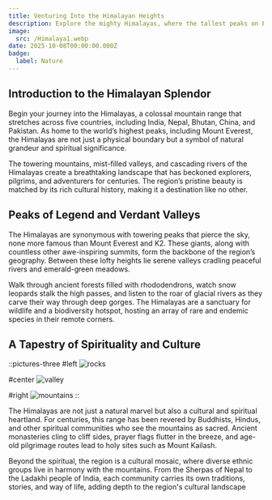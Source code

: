```yaml
---
title: Venturing Into the Himalayan Heights
description: Explore the mighty Himalayas, where the tallest peaks on Earth rise above lush valleys, offering a mesmerizing journey through nature, culture, and adventure.
image:
  src: /Himalaya1.webp
date: 2025-10-08T00:00:00.000Z
badge:
  label: Nature
---
```


## Introduction to the Himalayan Splendor

Begin your journey into the Himalayas, a colossal mountain range that stretches across five countries, including India, Nepal, Bhutan, China, and Pakistan. As home to the world’s highest peaks, including Mount Everest, the Himalayas are not just a physical boundary but a symbol of natural grandeur and spiritual significance.

The towering mountains, mist-filled valleys, and cascading rivers of the Himalayas create a breathtaking landscape that has beckoned explorers, pilgrims, and adventurers for centuries. The region’s pristine beauty is matched by its rich cultural history, making it a destination like no other.

## Peaks of Legend and Verdant Valleys

The Himalayas are synonymous with towering peaks that pierce the sky, none more famous than Mount Everest and K2. These giants, along with countless other awe-inspiring summits, form the backbone of the region’s geography. Between these lofty heights lie serene valleys cradling peaceful rivers and emerald-green meadows.

Walk through ancient forests filled with rhododendrons, watch snow leopards stalk the high passes, and listen to the roar of glacial rivers as they carve their way through deep gorges. The Himalayas are a sanctuary for wildlife and a biodiversity hotspot, hosting an array of rare and endemic species in their remote corners.

## A Tapestry of Spirituality and Culture

::pictures-three
#left
![rocks](/Himalaya1.webp)

#center
![valley](/Himalaya2.webp)

#right
![mountains](/Himalaya3.webp)
::

The Himalayas are not just a natural marvel but also a cultural and spiritual heartland. For centuries, this range has been revered by Buddhists, Hindus, and other spiritual communities who see the mountains as sacred. Ancient monasteries cling to cliff sides, prayer flags flutter in the breeze, and age-old pilgrimage routes lead to holy sites such as Mount Kailash.

Beyond the spiritual, the region is a cultural mosaic, where diverse ethnic groups live in harmony with the mountains. From the Sherpas of Nepal to the Ladakhi people of India, each community carries its own traditions, stories, and way of life, adding depth to the region's cultural landscape
